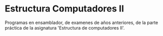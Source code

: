 # Estructura Computadores II
Programas en ensamblador, de examenes de años anteriores, de la parte práctica de la asignatura 'Estructura de computadores II'.
